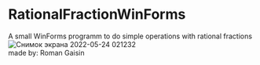 # RationalFractionWinForms
A small WinForms programm to do simple operations with rational fractions<br />
![Снимок экрана 2022-05-24 021232](https://user-images.githubusercontent.com/106104315/169890116-d37327c7-ac5f-4b83-a485-59329da95fc1.png)<br />
made by: Roman Gaisin<br />
